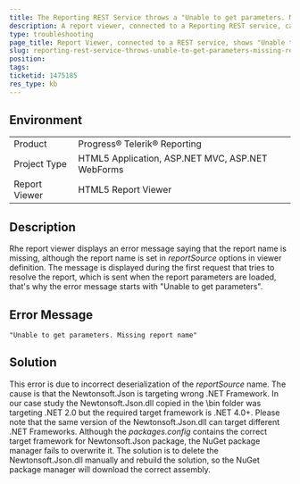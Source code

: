 ```yaml
---
title: The Reporting REST Service throws a "Unable to get parameters. Missing report name" error
description: A report viewer, connected to a Reporting REST service, cannot load a report, claiming its name is not set in ReportViewer's  report source options.
type: troubleshooting
page_title: Report Viewer, connected to a REST service, shows "Unable to get parameters. Missing report name" message
slug: reporting-rest-service-throws-unable-to-get-parameters-missing-report-name-error
position: 
tags: 
ticketid: 1475185
res_type: kb
---
```


## Environment
<table>
	<tbody>
		<tr>
			<td>Product</td>
			<td>Progress® Telerik® Reporting</td>
		</tr>
		<tr>
	    	<td>Project Type</td>
	    	<td>HTML5 Application, ASP.NET MVC, ASP.NET WebForms</td>
	    </tr>
      <tr>		
		<tr>
			<td>Report Viewer</td>
			<td>HTML5 Report Viewer</td>
		</tr>
	</tbody>
</table>


## Description
Rhe report viewer displays an error message saying that the report name is missing, although the report name is set in *reportSource* options in viewer definition. The message is displayed during the first request that tries to resolve the report, which is sent when the report parameters are loaded, that's why the error message starts with "Unable to get parameters".

## Error Message
```
"Unable to get parameters. Missing report name"
```

## Solution
This error is due to incorrect deserialization of the *reportSource* name. The cause is that the Newtonsoft.Json is targeting wrong .NET Framework. In our case study the Newtonsoft.Json.dll copied in the \bin folder was targeting .NET 2.0 but the required target framework is .NET 4.0+. Please note that the same version of the Newtonsoft.Json.dll can target different .NET Frameworks. Although the *packages.config* contains the correct target framework for Newtonsoft.Json package, the NuGet package manager fails to overwrite it. The solution is to delete the Newtonsoft.Json.dll manually and rebuild the solution, so the NuGet package manager will download the correct assembly.
